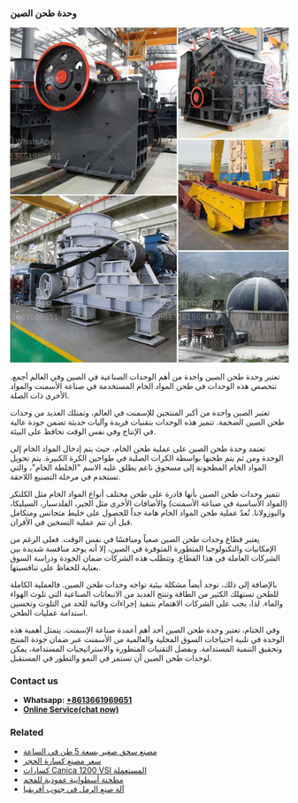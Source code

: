 <h3>وحدة طحن الصين</h3><img src='1701854415.jpg' alt=''><p>تعتبر وحدة طحن الصين واحدة من أهم الوحدات الصناعية في الصين وفي العالم أجمع. تتخصص هذه الوحدات في طحن المواد الخام المستخدمة في صناعة الأسمنت والمواد الأخرى ذات الصلة.</p><p>تعتبر الصين واحدة من أكبر المنتجين للإسمنت في العالم، وتمتلك العديد من وحدات طحن الصين الضخمة. تتميز هذه الوحدات بتقنيات فريدة وآليات حديثة تضمن جودة عالية في الإنتاج وفي نفس الوقت تحافظ على البيئة.</p><p>تعتمد وحدة طحن الصين على عملية طحن الخام، حيث يتم إدخال المواد الخام إلى الوحدة ومن ثم يتم طحنها بواسطة الكرات الصلبة في طواحين الكرة الكبيرة. يتم تحويل المواد الخام المطحونة إلى مسحوق ناعم يطلق عليه الاسم "الخلطة الخام"، والتي تستخدم في مرحلة التصنيع اللاحقة.</p><p>تتميز وحدات طحن الصين بأنها قادرة على طحن مختلف أنواع المواد الخام مثل الكلنكر (المواد الأساسية في صناعة الأسمنت) والأضافات الأخرى مثل الجير، الفلدسبار، السيليكا، والبوزولانا. تُعدّ عملية طحن المواد الخام هامة جداً للحصول على خليط متجانس ومتكامل قبل أن تتم عملية التسخين في الأفران.</p><p>يعتبر قطاع وحدات طحن الصين صعباً ومنافسًا في نفس الوقت. فعلى الرغم من الإمكانيات والتكنولوجيا المتطورة المتوفرة في الصين، إلا أنه يوجد منافسة شديدة بين الشركات العاملة في هذا القطاع. وتتطلب هذه الشركات ضمان الجودة ودراسة السوق بعناية للحفاظ على تنافسيتها.</p><p>بالإضافة إلى ذلك، توجد أيضاً مشكلة بيئية تواجه وحدات طحن الصين. فالعملية الكاملة للطحن تستهلك الكثير من الطاقة وتنتج العديد من الانبعاثات الصناعية التي تلوث الهواء والماء. لذا، يجب على الشركات الاهتمام بتنفيذ إجراءات وقائية للحد من التلوث وتحسين استدامة عمليات الطحن.</p><p>وفي الختام، تعتبر وحدة طحن الصين أحد أهم أعمدة صناعة الإسمنت. يتمثل أهمية هذه الوحدة في تلبية احتياجات السوق المحلية والعالمية من الأسمنت عبر ضمان جودة المنتج وتحقيق التنمية المستدامة. وبفضل التقنيات المتطورة والاستراتيجيات المستدامة، يمكن لوحدات طحن الصين أن تستمر في النمو والتطور في المستقبل.</p><h3>Contact us</h3><ul><li><strong>Whatsapp:&nbsp;<a href="https://wa.me/8613661969651">+8613661969651</a></strong></li><li><a href="https://swt.shibang-china.com/?git&amp;zhl&amp;وحدة طحن الصين"><strong>Online Service(chat now)</strong></a></li></ul><h3>Related</h3><ul><li><a href='مصنع سحق صغير بسعة 5 طن في الساعة.md'>مصنع سحق صغير بسعة 5 طن في الساعة</a></li><li><a href='سعر مصنع كسارة الحجر.md'>سعر مصنع كسارة الحجر</a></li><li><a href='كسارات Canica 1200 VSI المستعملة.md'>كسارات Canica 1200 VSI المستعملة</a></li><li><a href='مطحنة أسطوانية عمودية للفحم.md'>مطحنة أسطوانية عمودية للفحم</a></li><li><a href='آلة صنع الرمل في جنوب أفريقيا.md'>آلة صنع الرمل في جنوب أفريقيا</a></li></ul>